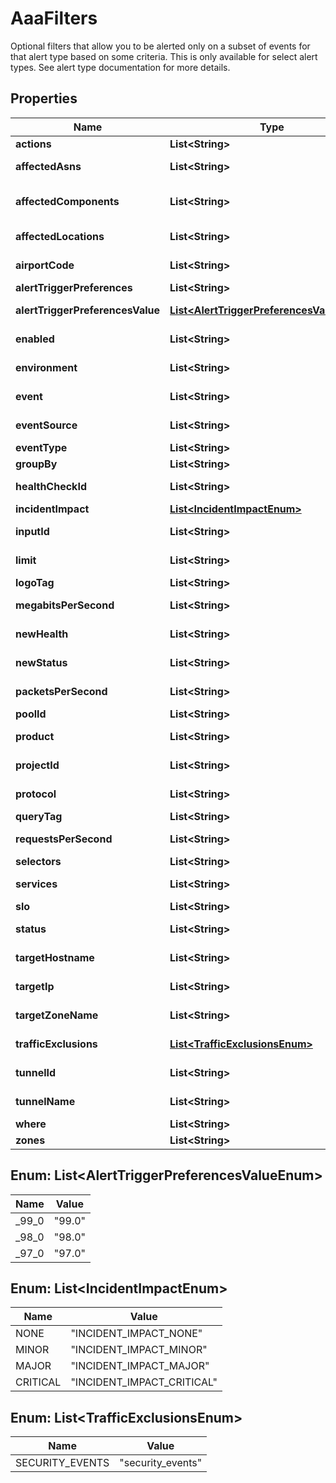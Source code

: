 

# AaaFilters

Optional filters that allow you to be alerted only on a subset of events for that alert type based on some criteria. This is only available for select alert types. See alert type documentation for more details.

## Properties

| Name | Type | Description | Notes |
|------------ | ------------- | ------------- | -------------|
|**actions** | **List&lt;String&gt;** | Usage depends on specific alert type |  [optional] |
|**affectedAsns** | **List&lt;String&gt;** | Used for configuring radar_notification |  [optional] |
|**affectedComponents** | **List&lt;String&gt;** | Used for configuring incident_alert. A list of identifiers for each component to monitor. |  [optional] |
|**affectedLocations** | **List&lt;String&gt;** | Used for configuring radar_notification |  [optional] |
|**airportCode** | **List&lt;String&gt;** | Used for configuring maintenance_event_notification |  [optional] |
|**alertTriggerPreferences** | **List&lt;String&gt;** | Usage depends on specific alert type |  [optional] |
|**alertTriggerPreferencesValue** | [**List&lt;AlertTriggerPreferencesValueEnum&gt;**](#List&lt;AlertTriggerPreferencesValueEnum&gt;) | Used for configuring magic_tunnel_health_check_event |  [optional] |
|**enabled** | **List&lt;String&gt;** | Used for configuring load_balancing_pool_enablement_alert |  [optional] |
|**environment** | **List&lt;String&gt;** | Used for configuring pages_event_alert |  [optional] |
|**event** | **List&lt;String&gt;** | Used for configuring pages_event_alert |  [optional] |
|**eventSource** | **List&lt;String&gt;** | Used for configuring load_balancing_health_alert |  [optional] |
|**eventType** | **List&lt;String&gt;** | Usage depends on specific alert type |  [optional] |
|**groupBy** | **List&lt;String&gt;** | Usage depends on specific alert type |  [optional] |
|**healthCheckId** | **List&lt;String&gt;** | Used for configuring health_check_status_notification |  [optional] |
|**incidentImpact** | [**List&lt;IncidentImpactEnum&gt;**](#List&lt;IncidentImpactEnum&gt;) | Used for configuring incident_alert |  [optional] |
|**inputId** | **List&lt;String&gt;** | Used for configuring stream_live_notifications |  [optional] |
|**limit** | **List&lt;String&gt;** | Used for configuring billing_usage_alert |  [optional] |
|**logoTag** | **List&lt;String&gt;** | Used for configuring logo_match_alert |  [optional] |
|**megabitsPerSecond** | **List&lt;String&gt;** | Used for configuring advanced_ddos_attack_l4_alert |  [optional] |
|**newHealth** | **List&lt;String&gt;** | Used for configuring load_balancing_health_alert |  [optional] |
|**newStatus** | **List&lt;String&gt;** | Used for configuring tunnel_health_event |  [optional] |
|**packetsPerSecond** | **List&lt;String&gt;** | Used for configuring advanced_ddos_attack_l4_alert |  [optional] |
|**poolId** | **List&lt;String&gt;** | Usage depends on specific alert type |  [optional] |
|**product** | **List&lt;String&gt;** | Used for configuring billing_usage_alert |  [optional] |
|**projectId** | **List&lt;String&gt;** | Used for configuring pages_event_alert |  [optional] |
|**protocol** | **List&lt;String&gt;** | Used for configuring advanced_ddos_attack_l4_alert |  [optional] |
|**queryTag** | **List&lt;String&gt;** | Usage depends on specific alert type |  [optional] |
|**requestsPerSecond** | **List&lt;String&gt;** | Used for configuring advanced_ddos_attack_l7_alert |  [optional] |
|**selectors** | **List&lt;String&gt;** | Usage depends on specific alert type |  [optional] |
|**services** | **List&lt;String&gt;** | Used for configuring clickhouse_alert_fw_ent_anomaly |  [optional] |
|**slo** | **List&lt;String&gt;** | Usage depends on specific alert type |  [optional] |
|**status** | **List&lt;String&gt;** | Used for configuring health_check_status_notification |  [optional] |
|**targetHostname** | **List&lt;String&gt;** | Used for configuring advanced_ddos_attack_l7_alert |  [optional] |
|**targetIp** | **List&lt;String&gt;** | Used for configuring advanced_ddos_attack_l4_alert |  [optional] |
|**targetZoneName** | **List&lt;String&gt;** | Used for configuring advanced_ddos_attack_l7_alert |  [optional] |
|**trafficExclusions** | [**List&lt;TrafficExclusionsEnum&gt;**](#List&lt;TrafficExclusionsEnum&gt;) | Used for configuring traffic_anomalies_alert |  [optional] |
|**tunnelId** | **List&lt;String&gt;** | Used for configuring tunnel_health_event |  [optional] |
|**tunnelName** | **List&lt;String&gt;** | Used for configuring magic_tunnel_health_check_event |  [optional] |
|**where** | **List&lt;String&gt;** | Usage depends on specific alert type |  [optional] |
|**zones** | **List&lt;String&gt;** | Usage depends on specific alert type |  [optional] |



## Enum: List&lt;AlertTriggerPreferencesValueEnum&gt;

| Name | Value |
|---- | -----|
| _99_0 | &quot;99.0&quot; |
| _98_0 | &quot;98.0&quot; |
| _97_0 | &quot;97.0&quot; |



## Enum: List&lt;IncidentImpactEnum&gt;

| Name | Value |
|---- | -----|
| NONE | &quot;INCIDENT_IMPACT_NONE&quot; |
| MINOR | &quot;INCIDENT_IMPACT_MINOR&quot; |
| MAJOR | &quot;INCIDENT_IMPACT_MAJOR&quot; |
| CRITICAL | &quot;INCIDENT_IMPACT_CRITICAL&quot; |



## Enum: List&lt;TrafficExclusionsEnum&gt;

| Name | Value |
|---- | -----|
| SECURITY_EVENTS | &quot;security_events&quot; |



